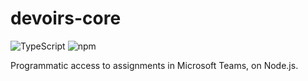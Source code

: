 # devoirs-core
![TypeScript](https://github.com/approvers/devoirs-core/workflows/TypeScript/badge.svg)
![npm](https://github.com/approvers/devoirs-core/workflows/npm/badge.svg)

Programmatic access to assignments in Microsoft Teams, on Node.js.

